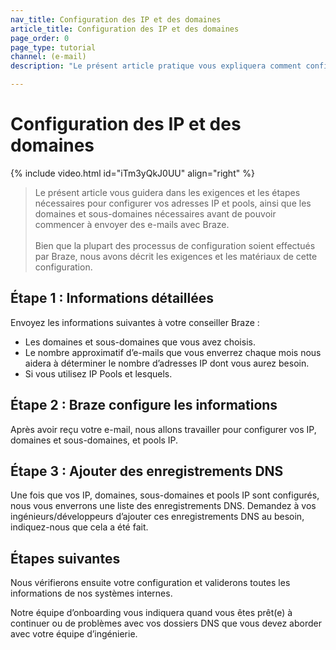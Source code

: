 ```yaml
---
nav_title: Configuration des IP et des domaines
article_title: Configuration des IP et des domaines
page_order: 0
page_type: tutorial
channel: (e-mail)
description: "Le présent article pratique vous expliquera comment configurer vos IP et domaines pour envoyer des e-mails via Braze."

---
```


# Configuration des IP et des domaines

{% include video.html id="iTm3yQkJ0UU" align="right"  %}

> Le présent article vous guidera dans les exigences et les étapes nécessaires pour configurer vos adresses IP et pools, ainsi que les domaines et sous-domaines nécessaires avant de pouvoir commencer à envoyer des e-mails avec Braze.<br><br>Bien que la plupart des processus de configuration soient effectués par Braze, nous avons décrit les exigences et les matériaux de cette configuration.

## Étape 1 : Informations détaillées

Envoyez les informations suivantes à votre conseiller Braze :

* Les domaines et sous-domaines que vous avez choisis.
* Le nombre approximatif d’e-mails que vous enverrez chaque mois nous aidera à déterminer le nombre d’adresses IP dont vous aurez besoin.
* Si vous utilisez IP Pools et lesquels.

## Étape 2 : Braze configure les informations

Après avoir reçu votre e-mail, nous allons travailler pour configurer vos IP, domaines et sous-domaines, et pools IP.

## Étape 3 : Ajouter des enregistrements DNS

Une fois que vos IP, domaines, sous-domaines et pools IP sont configurés, nous vous enverrons une liste des enregistrements DNS. Demandez à vos ingénieurs/développeurs d’ajouter ces enregistrements DNS au besoin, indiquez-nous que cela a été fait.

## Étapes suivantes

Nous vérifierons ensuite votre configuration et validerons toutes les informations de nos systèmes internes.

Notre équipe d’onboarding vous indiquera quand vous êtes prêt(e) à continuer ou de problèmes avec vos dossiers DNS que vous devez aborder avec votre équipe d’ingénierie.

